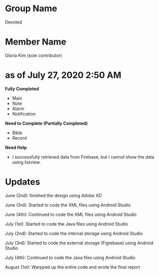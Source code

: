 # Group Name

Devoted

# Member Name

Gloria Kim (sole contributor)

# as of July 27, 2020 2:50 AM

**Fully Completed**

- Main 
- Note
- Alarm
- Notification

**Need to Complete (Partially Completed)**

- Bible
- Record

**Need Help**
- I successfully retrieved data from Firebase, but I cannot show the data using listview.

# Updates

June (2nd): finished the design using Adobe XD

June (3rd): Started to code the XML files using Android Studio 

June (4th): Continued to code the XML files using Android Studio

July (1st): Started to code the Java files using Android Studio

July (2nd): Started to code the internal storage using Android Studio

July (3rd): Started to code the external storage (Figrebase) using Android Studio

July (4th): Continued to code the Java files using Android Studio

August (1st): Warpped up the entire code and wrote the final report

